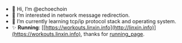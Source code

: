 - 👋 Hi, I’m @echoechoin
- 👀 I’m interested in network message redirection.
- 🌱 I’m currently learning tcp/ip protocol stack and operating system.
- ✨ **Running**: [[https://workouts.linxin.info](http://linxin.info)](https://workouts.linxin.info), thanks for [running_page](https://github.com/yihong0618/running_page).

<!---
echoechoin/echoechoin is a ✨ special ✨ repository because its `README.md` (this file) appears on your GitHub profile.
You can click the Preview link to take a look at your changes.
--->

